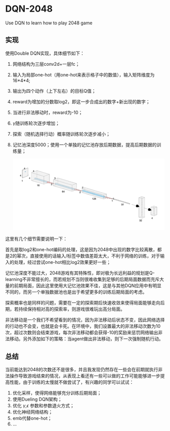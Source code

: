 # DQN-2048
Use DQN to learn how to play 2048 game

## 实现

使用Double DQN实现，具体细节如下：

1. 网络结构为三层conv2d+一层fc；

2. 输入为局部one-hot（用one-hot来表示格子中的数值），输入矩阵维度为16\*4\*4;

3. 输出为四个动作（上下左右）的目标Q值；

4. reward为增加的分数取log2，即这一步合成出的数字+新出现的数字；

5. 当进行非法移动时，reward为-10；

6. $\gamma$随训练轮次逐步增加；

7. 探索（随机选择行动）概率随训练轮次逐步减小；

8. 记忆池深度5000；使用一个单独的记忆池存放后期数据，提高后期数据的训练量；

   ![net.png](net.png)

这里有几个细节需要说明一下：

首先是取log2和one-hot编码的处理，这是因为2048中出现的数字比较离散，都是2的幂次，直接使用的话输入/标签中数值差距太大，不利于网络的训练，对于输入的处理，经过尝试one-hot相比log2效果更好一些；

记忆池深度不能过大，2048游戏有其特殊性，即对极为长远利益的规划是Q-learning不非常擅长的，而若规划不当则很难收集到足够的后期局面数据而充斥大量的前期局面，因此这里使用大记忆池效果不佳，这是与其他DQN应用中有明显不同的，而另一个单独数据池也是出于希望更多的训练后期局面的考虑。

探索概率也是同样的问题，需要在一定的探索期后快速收敛来使得局面能够走向后期，若持续保持相对高的探索率，则游戏很难玩出高分局面。

非法移动是一个我们不希望看到的情况，因为非法移动后状态不变，因此网络选择的行动也不会变，也就是会卡死。在环境中，我们设置最大的非法移动次数为10次，超过次数则会结束游戏，每次非法移动都会获得-10的奖励来惩罚网络输出非法移动。另外添加如下的策略：当agent做出非法移动，则下一次强制随机行动。

## 总结

当前能达到2048的次数还不是很多，并且我发现仍然存在一些会在前期就执行非法操作导致游戏结束的情况，从表现上看还有一些可以做的工作可能能够进一步提高性能，由于训练的太慢就不做尝试了，有兴趣的同学可以试试：

1. 优化采样，使得网络能够充分训练后期局面；
2. 使用Dueling DQN架构；
3. 优化 $\gamma$,$\epsilon$ 参数和参数退火方式；
4. 优化神经网络结构；
5. emb代替one-hot；
6. ...

